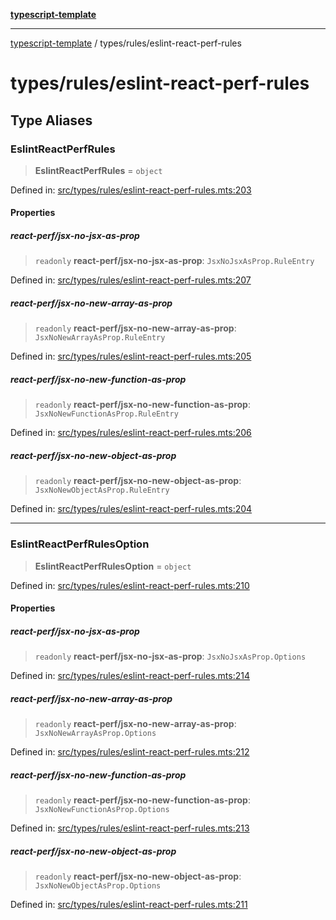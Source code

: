 [**typescript-template**](../../README.md)

---

[typescript-template](../../README.md) / types/rules/eslint-react-perf-rules

# types/rules/eslint-react-perf-rules

## Type Aliases

### EslintReactPerfRules

> **EslintReactPerfRules** = `object`

Defined in: [src/types/rules/eslint-react-perf-rules.mts:203](https://github.com/noshiro-pf/eslint-config-typed/blob/main/src/types/rules/eslint-react-perf-rules.mts#L203)

#### Properties

##### react-perf/jsx-no-jsx-as-prop

> `readonly` **react-perf/jsx-no-jsx-as-prop**: `JsxNoJsxAsProp.RuleEntry`

Defined in: [src/types/rules/eslint-react-perf-rules.mts:207](https://github.com/noshiro-pf/eslint-config-typed/blob/main/src/types/rules/eslint-react-perf-rules.mts#L207)

##### react-perf/jsx-no-new-array-as-prop

> `readonly` **react-perf/jsx-no-new-array-as-prop**: `JsxNoNewArrayAsProp.RuleEntry`

Defined in: [src/types/rules/eslint-react-perf-rules.mts:205](https://github.com/noshiro-pf/eslint-config-typed/blob/main/src/types/rules/eslint-react-perf-rules.mts#L205)

##### react-perf/jsx-no-new-function-as-prop

> `readonly` **react-perf/jsx-no-new-function-as-prop**: `JsxNoNewFunctionAsProp.RuleEntry`

Defined in: [src/types/rules/eslint-react-perf-rules.mts:206](https://github.com/noshiro-pf/eslint-config-typed/blob/main/src/types/rules/eslint-react-perf-rules.mts#L206)

##### react-perf/jsx-no-new-object-as-prop

> `readonly` **react-perf/jsx-no-new-object-as-prop**: `JsxNoNewObjectAsProp.RuleEntry`

Defined in: [src/types/rules/eslint-react-perf-rules.mts:204](https://github.com/noshiro-pf/eslint-config-typed/blob/main/src/types/rules/eslint-react-perf-rules.mts#L204)

---

### EslintReactPerfRulesOption

> **EslintReactPerfRulesOption** = `object`

Defined in: [src/types/rules/eslint-react-perf-rules.mts:210](https://github.com/noshiro-pf/eslint-config-typed/blob/main/src/types/rules/eslint-react-perf-rules.mts#L210)

#### Properties

##### react-perf/jsx-no-jsx-as-prop

> `readonly` **react-perf/jsx-no-jsx-as-prop**: `JsxNoJsxAsProp.Options`

Defined in: [src/types/rules/eslint-react-perf-rules.mts:214](https://github.com/noshiro-pf/eslint-config-typed/blob/main/src/types/rules/eslint-react-perf-rules.mts#L214)

##### react-perf/jsx-no-new-array-as-prop

> `readonly` **react-perf/jsx-no-new-array-as-prop**: `JsxNoNewArrayAsProp.Options`

Defined in: [src/types/rules/eslint-react-perf-rules.mts:212](https://github.com/noshiro-pf/eslint-config-typed/blob/main/src/types/rules/eslint-react-perf-rules.mts#L212)

##### react-perf/jsx-no-new-function-as-prop

> `readonly` **react-perf/jsx-no-new-function-as-prop**: `JsxNoNewFunctionAsProp.Options`

Defined in: [src/types/rules/eslint-react-perf-rules.mts:213](https://github.com/noshiro-pf/eslint-config-typed/blob/main/src/types/rules/eslint-react-perf-rules.mts#L213)

##### react-perf/jsx-no-new-object-as-prop

> `readonly` **react-perf/jsx-no-new-object-as-prop**: `JsxNoNewObjectAsProp.Options`

Defined in: [src/types/rules/eslint-react-perf-rules.mts:211](https://github.com/noshiro-pf/eslint-config-typed/blob/main/src/types/rules/eslint-react-perf-rules.mts#L211)
